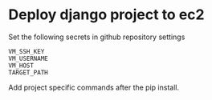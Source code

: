 # Deploy django project to ec2  
Set the following secrets in github repository settings  
```
VM_SSH_KEY
VM_USERNAME
VM_HOST
TARGET_PATH
```

Add project specific commands after the pip install.